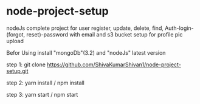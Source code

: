 # node-project-setup
nodeJs complete project for user register, update, delete, find, Auth-login-(forgot, reset)-password 
with email and s3 bucket setup for profile pic upload

Befor Using install "mongoDb"(3.2) and "nodeJs" latest version

step 1: git clone https://github.com/ShivaKumarShivan1/node-project-setup.git

step 2: yarn install / npm install

step 3: yarn start / npm start

